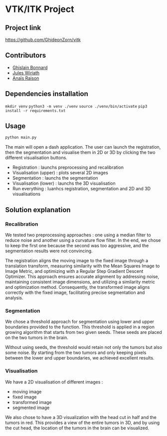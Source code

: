 # VTK/ITK Project

## Project link

https://github.com/GhideonZorn/vitk

## Contributors

- [Ghislain Bonnard](ghislain.bonnard@epita.fr)
- [Jules Wiriath](jules.wiriath@epita.fr)
- [Anaïs Raison](anais.raison@epita.fr)

## Dependencies installation

`mkdir venv`
`python3 -m venv ./venv`
`source ./venv/bin/activate`
`pip3 install -r requirements.txt`

## Usage

```bash
python main.py
```

The main will open a dash application. The user can launch the registration, then the
segmentation and visualise them in 2D or 3D by clicking the two different visualisation
buttons.

- Registration : launchs preprocessing and recalibration
- Visualisation (upper) : plots several 2D images
- Segmentation : launchs the segmentation
- Visualisation (lower) : launchs the 3D visualisation
- Run everything : luanhcs registration, segmentation and 2D and 3D visualisations

## Solution explanation

### Recalibration

We tested two preprocessing approaches : one using a median filter to reduce noise and another using a curvature flow filter. In the end, we chose to keep the first one because the second was too aggressive, and the segmentation results were not convincing.

The registration aligns the moving image to the fixed image through a translation transform, measuring similarity with the Mean Squares Image to Image Metric, and optimizing with a Regular Step Gradient Descent Optimizer. This approach ensures accurate alignment by addressing noise, maintaining consistent image dimensions, and utilizing a similarity metric and optimization method. Consequently, the transformed image aligns correctly with the fixed image, facilitating precise segmentation and analysis.

### Segmentation

We chose a threshold approach for segmentation using lower and upper boundaries provided to the function. This threshold is applied in a region growing algorithm that starts from two given seeds. These seeds are placed on the two tumors in the brain.

Without using seeds, the threshold would retain not only the tumors but also some noise. By starting from the two tumors and only keeping pixels between the lower and upper boundaries, we achieved excellent results.

### Visualisation

We have a 2D visualisation of different images : 
  - moving image
  - fixed image
  - transformed image
  - segmented image

We also chose to have a 3D visualization with the head cut in half and the tumors in red. This provides a view of the entire tumors in 3D, and by using the cut head, the location of the tumors in the brain can be visualized.
